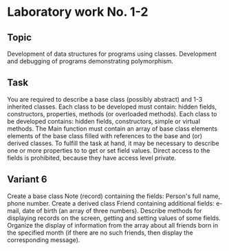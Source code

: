 # Laboratory work No. 1-2

## Topic
Development of data structures for programs using classes. Development and debugging of programs demonstrating polymorphism.

## Task
You are required to describe a base class (possibly abstract) and 1-3 inherited classes. Each class to be developed must contain: hidden fields, constructors, properties, methods (or overloaded methods). Each class to be developed contains: hidden fields, constructors, simple or virtual methods. The Main function must contain an array of base class elements elements of the base class filled with references to the base and (or) derived classes. To fulfill the task at hand, it may be necessary to describe one or more properties to to get or set field values. Direct access to the fields is prohibited, because they have access level private.

## Variant 6
Create a base class Note (record) containing the fields: Person's full name, phone number. Create a derived class Friend containing additional fields: e-mail, date of birth (an array of three numbers). Describe methods for displaying records on the screen, getting and setting values of some fields. Organize the display of information from the array about all friends born in the specified month (if there are no such friends, then display the corresponding message).

